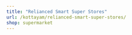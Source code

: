 ```yaml
---
title: "Relianced Smart Super Stores"
url: /kottayam/relianced-smart-super-stores/
shop: supermarket
---
```

